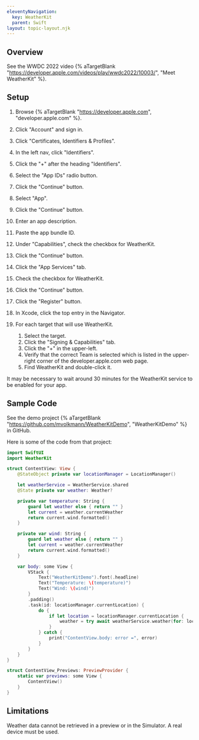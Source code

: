 ```yaml
---
eleventyNavigation:
  key: WeatherKit
  parent: Swift
layout: topic-layout.njk
---
```


## Overview

See the WWDC 2022 video {% aTargetBlank
"https://developer.apple.com/videos/play/wwdc2022/10003/", "Meet WeatherKit" %}.

## Setup

1. Browse {% aTargetBlank "https://developer.apple.com",
   "developer.apple.com" %}.
1. Click "Account" and sign in.
1. Click "Certificates, Identifiers & Profiles".
1. In the left nav, click "Identifiers".
1. Click the "+" after the heading "Identifiers".
1. Select the "App IDs" radio button.
1. Click the "Continue" button.
1. Select "App".
1. Click the "Continue" button.
1. Enter an app description.
1. Paste the app bundle ID.
1. Under "Capabilities", check the checkbox for WeatherKit.
1. Click the "Continue" button.
1. Click the "App Services" tab.
1. Check the checkbox for WeatherKit.
1. Click the "Continue" button.
1. Click the "Register" button.

1. In Xcode, click the top entry in the Navigator.
1. For each target that will use WeatherKit.

   1. Select the target.
   1. Click the "Signing & Capabilities" tab.
   1. Click the "+" in the upper-left.
   1. Verify that the correct Team is selected which is listed in
      the upper-right corner of the developer.apple.com web page.
   1. Find WeatherKit and double-click it.

It may be necessary to wait around 30 minutes
for the WeatherKit service to be enabled for your app.

## Sample Code

See the demo project {% aTargetBlank
"https://github.com/mvolkmann/WeatherKitDemo", "WeatherKitDemo" %} in GitHub.

Here is some of the code from that project:

```swift
import SwiftUI
import WeatherKit

struct ContentView: View {
    @StateObject private var locationManager = LocationManager()

    let weatherService = WeatherService.shared
    @State private var weather: Weather?

    private var temperature: String {
        guard let weather else { return "" }
        let current = weather.currentWeather
        return current.wind.formatted()
    }

    private var wind: String {
        guard let weather else { return "" }
        let current = weather.currentWeather
        return current.wind.formatted()
    }

    var body: some View {
        VStack {
            Text("WeatherKitDemo").font(.headline)
            Text("Temperature: \(temperature)")
            Text("Wind: \(wind)")
        }
        .padding()
        .task(id: locationManager.currentLocation) {
            do {
                if let location = locationManager.currentLocation {
                    weather = try await weatherService.weather(for: location)
                }
            } catch {
                print("ContentView.body: error =", error)
            }
        }
    }
}

struct ContentView_Previews: PreviewProvider {
    static var previews: some View {
        ContentView()
    }
}
```

## Limitations

Weather data cannot be retrieved in a preview or in the Simulator.
A real device must be used.
